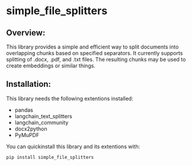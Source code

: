 # simple_file_splitters

## Overview: 
This library provides a simple and efficient way to split documents into overlapping chunks based on specified separators. It currently supports splitting of .docx, .pdf, and .txt files. The resulting chunks may be used to create embeddings or similar things.

## Installation: 
This library needs the following extentions installed:
- pandas
- langchain_text_splitters
- langchain_community
- docx2python
- PyMuPDF

You can quickinstall this library and its extentions with:
```
pip install simple_file_splitters
```